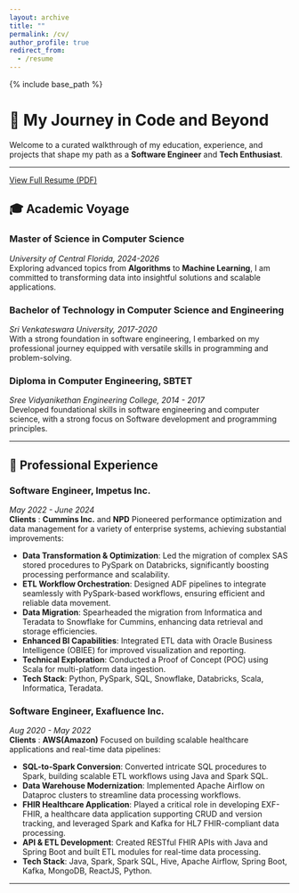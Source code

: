 ```yaml
---
layout: archive
title: ""
permalink: /cv/
author_profile: true
redirect_from:
  - /resume
---
```


{% include base_path %}

# 📝 My Journey in Code and Beyond

Welcome to a curated walkthrough of my education, experience, and projects that shape my path as a **Software Engineer** and **Tech Enthusiast**.

---
 <a href="https://venkateshaddala.github.io/VenkateshAddala/files/resume.pdf" target="_blank" rel="noopener noreferrer">View Full Resume (PDF)</a>
## 🎓 **Academic Voyage**

### **Master of Science in Computer Science**
*University of Central Florida, 2024-2026*  
Exploring advanced topics from **Algorithms** to **Machine Learning**, I am committed to transforming data into insightful solutions and scalable applications.

### **Bachelor of Technology in Computer Science and Engineering**
*Sri Venkateswara University, 2017-2020*  
With a strong foundation in software engineering, I embarked on my professional journey equipped with versatile skills in programming and problem-solving.

### **Diploma in Computer Engineering, SBTET**
*Sree Vidyanikethan Engineering College, 2014 - 2017*  
Developed foundational skills in software engineering and computer science, with a strong focus on Software development and programming principles. 


---

## 💼 **Professional Experience**

### **Software Engineer, Impetus Inc.**
*May 2022 - June 2024*  
**Clients** : **Cummins Inc.** and **NPD**
Pioneered performance optimization and data management for a variety of enterprise systems, achieving substantial improvements:

- **Data Transformation & Optimization**: Led the migration of complex SAS stored procedures to PySpark on Databricks, significantly boosting processing performance and scalability.
- **ETL Workflow Orchestration**: Designed ADF pipelines to integrate seamlessly with PySpark-based workflows, ensuring efficient and reliable data movement.
- **Data Migration**: Spearheaded the migration from Informatica and Teradata to Snowflake for Cummins, enhancing data retrieval and storage efficiencies.
- **Enhanced BI Capabilities**: Integrated ETL data with Oracle Business Intelligence (OBIEE) for improved visualization and reporting.
- **Technical Exploration**: Conducted a Proof of Concept (POC) using Scala for multi-platform data ingestion.
- **Tech Stack**: Python, PySpark, SQL, Snowflake, Databricks, Scala, Informatica, Teradata.


### **Software Engineer, Exafluence Inc.**
*Aug 2020 - May 2022*  
**Clients** : **AWS(Amazon)**
Focused on building scalable healthcare applications and real-time data pipelines:

- **SQL-to-Spark Conversion**: Converted intricate SQL procedures to Spark, building scalable ETL workflows using Java and Spark SQL.
- **Data Warehouse Modernization**: Implemented Apache Airflow on Dataproc clusters to streamline data processing workflows.
- **FHIR Healthcare Application**: Played a critical role in developing EXF-FHIR, a healthcare data application supporting CRUD and version tracking, and leveraged Spark and Kafka for HL7 FHIR-compliant data processing.
- **API & ETL Development**: Created RESTful FHIR APIs with Java and Spring Boot and built ETL modules for real-time data processing.
- **Tech Stack**: Java, Spark, Spark SQL, Hive, Apache Airflow, Spring Boot, Kafka, MongoDB, ReactJS, Python.


---

 
